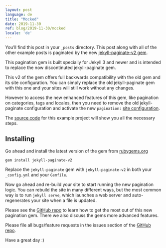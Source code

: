 ```yaml
---
layout: post
language: de
title: "Mocked"
date: 2019-11-30
ref: blog/2019-11-30/mocked
locale: 'de'
---
```


You’ll find this post in your `_posts` directory. This post along with all of the other example posts is paginated by the new [jekyll-paginate-v2 gem](https://github.com/sverrirs/jekyll-paginate-v2).

This pagination gem is built specially for Jekyll 3 and newer and is intended to replace the now discontinuted jekyll-paginate gem. 

This v2 of the gem offers full backwards compatibility with the old gem and its site configuration. You can simply replace the old jekyll-paginate gem with this one and your sites will still work without any changes.

However to access the new enhanced features of this gem, like pagination on categories, tags and locales, then you need to remove the old jekyll-paginate configuration and activate the new `pagination:` [site configuration](https://github.com/sverrirs/jekyll-paginate-v2#site-configuration). 

The [source code](https://github.com/sverrirs/jekyll-paginate-v2/tree/master/examples) for this example project will show you all the necessary steps.

## Installing

Go ahead and install the latest version of the gem from [rubygems.org](https://rubygems.org/gems/jekyll-paginate-v2)

```
gem install jekyll-paginate-v2
```

Replace the `jekyll-paginate` gem with `jekyll-paginate-v2` in both your `_config.yml` and your `Gemfile`.

Now go ahead and re-build your site to start running the new pagination logic. You can rebuild the site in many different ways, but the most common way is to run `jekyll serve`, which launches a web server and auto-regenerates your site when a file is updated.

Please see the [GitHub repo](https://github.com/sverrirs/jekyll-paginate-v2) to learn how to get the most out of this new pagination gem. There we also discuss the gems more advanced features. 

Please file all bugs/feature requests in the issues section of the [GitHub repo](https://github.com/sverrirs/jekyll-paginate-v2/issues).

Have a great day :)
